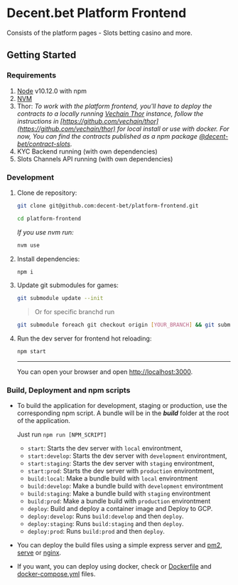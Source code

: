 # Decent.bet Platform Frontend

Consists of the platform pages - Slots betting casino and more.

## Getting Started

### Requirements

1. [Node](https://nodejs.org) v10.12.0 with npm
2. [NVM](https://github.com/creationix/nvm)
3. Thor:
   _To work with the platform frontend, you'll have to deploy the contracts to a locally running [Vechain Thor](https://github.com/vechain/thor) instance, follow the instructions in [https://github.com/vechain/thor](https://github.com/vechain/thor) for local install or use with docker. For now, You can find the contracts published as a npm package [@decent-bet/contract-slots](https://www.npmjs.com/package/@decent-bet/contract-slots)_.
4. KYC Backend running (with own dependencies)
5. Slots Channels API running (with own dependencies)

### Development

1. Clone de repository:
    ```bash
    git clone git@github.com:decent-bet/platform-frontend.git
    ```
    ```bash
    cd platform-frontend
    ```
    _If you use nvm run:_
    ```bash
    nvm use
    ```
2. Install dependencies:

    ```bash
    npm i
    ```

3. Update git submodules for games:
    ```bash
    git submodule update --init
    ```
    > Or for specific branchd run
    ```bash
    git submodule foreach git checkout origin [YOUR_BRANCH] && git submodule foreach git pull origin [YOUR_BRANCH]
    ```
4. Run the dev server for frontend hot reloading:

    ```bash
    npm start
    ```

    ***

    You can open your browser and open [http://localhost:3000](http://localhost:3000).

### Build, Deployment and npm scripts

-   To build the application for development, staging or production, use the corresponding npm script. A bundle will be in the **_build_** folder at the root of the application.

    Just run `npm run [NPM_SCRIPT]`

    -   `start`: Starts the dev server with `local` environtment,
    -   `start:develop`: Starts the dev server with `development` environtment,
    -   `start:staging`: Starts the dev server with `staging` environtment,
    -   `start:prod`: Starts the dev server with `production` environtment,
    -   `build:local`: Make a bundle build with `local` environtment
    -   `build:develop`: Make a bundle build with `development` environtment
    -   `build:staging`: Make a bundle build with `staging` environtment
    -   `build:prod`: Make a bundle build with `production` environtment
    -   `deploy`: Build and deploy a container image and Deploy to GCP.
    -   `deploy:develop`: Runs `build:develop` and then `deploy`.
    -   `deploy:staging`: Runs `build:staging` and then `deploy`.
    -   `deploy:prod`: Runs `build:prod` and then `deploy`.

-   You can deploy the build files using a simple express server and [pm2](https://github.com/Unitech/pm2), [serve](https://github.com/zeit/serve) or [nginx](https://nginx.org/).

-   If you want, you can deploy using docker, check or [Dockerfile](Dockerfile) and [docker-compose.yml](docker-compose.yml) files.

